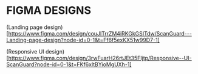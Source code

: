# FIGMA DESIGNS

(Landing page design)[https://www.figma.com/design/couJITrrZM4iRKGkGSITdw/ScanGuard---Landing-page-design?node-id=0-1&t=Ff6f5exKX51w99D7-1]

(Responsive UI design)[https://www.figma.com/design/3rwFuarH26rtJEt35FIjtp/Responsive--UI-ScanGuard?node-id=0-1&t=FKf6xltBYioMgUXh-1]

